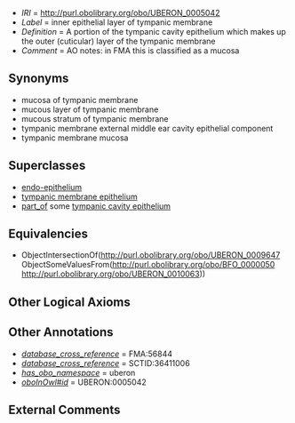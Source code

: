  * *IRI* = http://purl.obolibrary.org/obo/UBERON_0005042
 * *Label* = inner epithelial layer of tympanic membrane
 * *Definition* = A portion of the tympanic cavity epithelium which makes up the outer (cuticular) layer of the tympanic membrane
 * *Comment* = AO notes: in FMA this is classified as a mucosa

## Synonyms

 * mucosa of tympanic membrane
 * mucous layer of tympanic membrane
 * mucous stratum of tympanic membrane
 * tympanic membrane external middle ear cavity epithelial component
 * tympanic membrane mucosa

## Superclasses

 * [endo-epithelium](../../UBERON/11/UBERON_0005911.md)
 * [tympanic membrane epithelium](../../UBERON/47/UBERON_0009647.md)
 * [part_of](../../BFO/50/BFO_0000050.md) some [tympanic cavity epithelium](../../UBERON/63/UBERON_0010063.md)

## Equivalencies

 * ObjectIntersectionOf(<http://purl.obolibrary.org/obo/UBERON_0009647> ObjectSomeValuesFrom(<http://purl.obolibrary.org/obo/BFO_0000050> <http://purl.obolibrary.org/obo/UBERON_0010063>))

## Other Logical Axioms


## Other Annotations

 * *[database_cross_reference](../../ef/oboInOwl#hasDbXref.md)* = FMA:56844
 * *[database_cross_reference](../../ef/oboInOwl#hasDbXref.md)* = SCTID:36411006
 * *[has_obo_namespace](../../ce/oboInOwl#hasOBONamespace.md)* = uberon
 * *[oboInOwl#id](../../id/oboInOwl#id.md)* = UBERON:0005042

## External Comments

